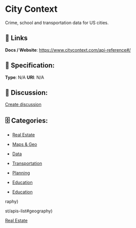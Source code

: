 # City Context


Crime, school and transportation data for US cities.

##  🔗 Links
**Docs / Website**: https://www.citycontext.com/api-reference#/

## 🧬 Specification:
**Type**: N/A
**URI**: N/A

## 💬 Discussion:
[Create discussion](https://github.com/apis-list/apis-list/discussions/new)

## 🗄️ Categories:
- [Real Estate](https://github.com/apis-list/apis-list#real-estate)
- [Maps & Geo](https://github.com/apis-list/apis-list#maps--geo)
- [Data](https://github.com/apis-list/apis-list#data)
- [Transportation](https://github.com/apis-list/apis-list#transportation)
- [Planning](https://github.com/apis-list/apis-list#planning)
- [Education](https://github.com/apis-list/apis-list#education)



- [Education](https://github.com/apis-list/apis-list#education)



raphy)







st/apis-list#geography)



 [Real Estate](https://github.com/apis-list/apis-list#real-estate)



